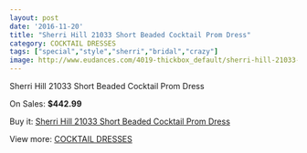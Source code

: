 ```yaml
---
layout: post
date: '2016-11-20'
title: "Sherri Hill 21033 Short Beaded Cocktail Prom Dress"
category: COCKTAIL DRESSES
tags: ["special","style","sherri","bridal","crazy"]
image: http://www.eudances.com/4019-thickbox_default/sherri-hill-21033-short-beaded-cocktail-prom-dress.jpg
---
```

Sherri Hill 21033 Short Beaded Cocktail Prom Dress

On Sales: **$442.99**
<a href="https://www.eudances.com/en/cocktail-dresses/1349-sherri-hill-21033-short-beaded-cocktail-prom-dress.html"><amp-img layout="responsive" width="600" height="600" src="//www.eudances.com/4019-thickbox_default/sherri-hill-21033-short-beaded-cocktail-prom-dress.jpg" alt="Sherri Hill 21033 Short Beaded Cocktail Prom Dress 0" /></a>
<a href="https://www.eudances.com/en/cocktail-dresses/1349-sherri-hill-21033-short-beaded-cocktail-prom-dress.html"><amp-img layout="responsive" width="600" height="600" src="//www.eudances.com/4021-thickbox_default/sherri-hill-21033-short-beaded-cocktail-prom-dress.jpg" alt="Sherri Hill 21033 Short Beaded Cocktail Prom Dress 1" /></a>
<a href="https://www.eudances.com/en/cocktail-dresses/1349-sherri-hill-21033-short-beaded-cocktail-prom-dress.html"><amp-img layout="responsive" width="600" height="600" src="//www.eudances.com/4020-thickbox_default/sherri-hill-21033-short-beaded-cocktail-prom-dress.jpg" alt="Sherri Hill 21033 Short Beaded Cocktail Prom Dress 2" /></a>

Buy it: [Sherri Hill 21033 Short Beaded Cocktail Prom Dress](https://www.eudances.com/en/cocktail-dresses/1349-sherri-hill-21033-short-beaded-cocktail-prom-dress.html "Sherri Hill 21033 Short Beaded Cocktail Prom Dress")

View more: [COCKTAIL DRESSES](https://www.eudances.com/en/14-cocktail-dresses "COCKTAIL DRESSES")